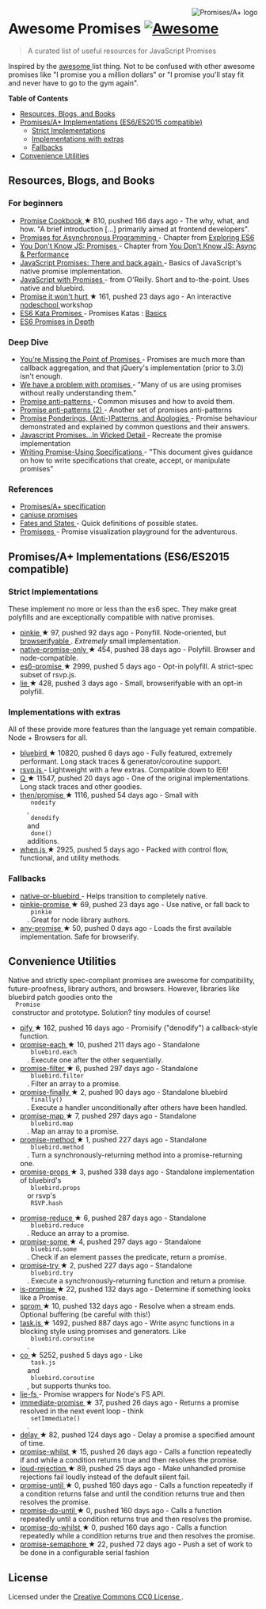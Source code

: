 <p>
 <a href="https://promisesaplus.com/">
  <img align="right" alt="Promises/A+ logo" src="https://promisesaplus.com/assets/logo-small.png"/>
 </a>
</p>
<h1>
 Awesome Promises
 <a href="https://github.com/sindresorhus/awesome">
  <img alt="Awesome" src="https://cdn.rawgit.com/sindresorhus/awesome/d7305f38d29fed78fa85652e3a63e154dd8e8829/media/badge.svg"/>
 </a>
</h1>
<blockquote>
 <p>
  A curated list of useful resources for JavaScript Promises
 </p>
</blockquote>
<p>
 Inspired by the
 <a href="https://github.com/sindresorhus/awesome">
  awesome
 </a>
 list thing. Not to be confused with other awesome promises like "I promise you a million dollars" or "I promise you'll stay fit and never have to go to the gym again".
</p>
<p>
 <strong>
  Table of Contents
 </strong>
</p>
<ul>
 <li>
  <a href="#resources-blogs-and-books">
   Resources, Blogs, and Books
  </a>
 </li>
 <li>
  <a href="#promisesa-implementations-es6es2015-compatible">
   Promises/A+ Implementations (ES6/ES2015 compatible)
  </a>
  <ul>
   <li>
    <a href="#strict-implementations">
     Strict Implementations
    </a>
   </li>
   <li>
    <a href="#implementations-with-extras">
     Implementations with extras
    </a>
   </li>
   <li>
    <a href="#fallbacks">
     Fallbacks
    </a>
   </li>
  </ul>
 </li>
 <li>
  <a href="#convenience-utilities">
   Convenience Utilities
  </a>
 </li>
</ul>
<h2>
 Resources, Blogs, and Books
</h2>
<h3>
 For beginners
</h3>
<ul>
 <li>
  <a href="https://github.com/mattdesl/promise-cookbook">
   Promise Cookbook
  </a>
  <span>
   &#9733 810, pushed 166 days ago
  </span>
  - The why, what, and how. "A brief introduction [...] primarily aimed at frontend developers".
 </li>
 <li>
  <a href="http://exploringjs.com/es6/ch_promises.html">
   Promises for Asynchronous Programming
  </a>
  - Chapter from
  <a href="http://exploringjs.com/">
   Exploring ES6
  </a>
 </li>
 <li>
  <a href="https://github.com/getify/You-Dont-Know-JS/blob/master/async%20&%20performance/ch3.md">
   You Don't Know JS: Promises
  </a>
  - Chapter from
  <a href="https://github.com/getify/You-Dont-Know-JS/tree/master/async%20%26%20performance">
   You Don't Know JS: Async & Performance
  </a>
 </li>
 <li>
  <a href="http://www.html5rocks.com/en/tutorials/es6/promises/">
   JavaScript Promises: There and back again
  </a>
  - Basics of JavaScript's native promise implementation.
 </li>
 <li>
  <a href="http://shop.oreilly.com/product/0636920032151.do">
   JavaScript with Promises
  </a>
  - from O'Reilly. Short and to-the-point. Uses native and bluebird.
 </li>
 <li>
  <a href="https://github.com/stevekane/promise-it-wont-hurt">
   Promise it won't hurt
  </a>
  <span>
   &#9733 161, pushed 23 days ago
  </span>
  - An interactive
  <a href="http://nodeschool.io/">
   nodeschool
  </a>
  workshop
 </li>
 <li>
  <a href="http://es6katas.org/">
   ES6 Kata Promises
  </a>
  - Promises Katas :
  <a href="http://tddbin.com/#?kata=es6/language/promise/basics">
   Basics
  </a>
 </li>
 <li>
  <a href="https://ponyfoo.com/articles/es6-promises-in-depth">
   ES6 Promises in Depth
  </a>
 </li>
</ul>
<h3>
 Deep Dive
</h3>
<ul>
 <li>
  <a href="https://blog.domenic.me/youre-missing-the-point-of-promises/">
   You're Missing the Point of Promises
  </a>
  - Promises are much more than callback aggregation, and that jQuery's implementation (prior to 3.0) isn't enough.
 </li>
 <li>
  <a href="https://pouchdb.com/2015/05/18/we-have-a-problem-with-promises.html">
   We have a problem with promises
  </a>
  - "Many of us are using promises without really understanding them."
 </li>
 <li>
  <a href="https://github.com/petkaantonov/bluebird/wiki/Promise-anti-patterns">
   Promise anti-patterns
  </a>
  - Common misuses and how to avoid them.
 </li>
 <li>
  <a href="http://taoofcode.net/promise-anti-patterns/">
   Promise anti-patterns (2)
  </a>
  - Another set of promises anti-patterns
 </li>
 <li>
  <a href="https://sdgluck.github.io/2015/08/24/promise-ponderings-patterns-apologies/">
   Promise Ponderings, (Anti-)Patterns, and Apologies
  </a>
  - Promise behaviour demonstrated and explained by common questions and their answers.
 </li>
 <li>
  <a href="http://www.mattgreer.org/articles/promises-in-wicked-detail/">
   Javascript Promises...In Wicked Detail
  </a>
  - Recreate the promise implementation
 </li>
 <li>
  <a href="https://www.w3.org/2001/tag/doc/promises-guide">
   Writing Promise-Using Specifications
  </a>
  - "This document gives guidance on how to write specifications that create, accept, or manipulate promises"
 </li>
</ul>
<h3>
 References
</h3>
<ul>
 <li>
  <a href="https://promisesaplus.com/">
   Promises/A+ specification
  </a>
 </li>
 <li>
  <a href="http://caniuse.com/#feat=promises">
   caniuse promises
  </a>
 </li>
 <li>
  <a href="https://github.com/domenic/promises-unwrapping/blob/master/docs/states-and-fates.md">
   Fates and States
  </a>
  - Quick definitions of possible states.
 </li>
 <li>
  <a href="https://bevacqua.github.io/promisees/">
   Promisees
  </a>
  - Promise visualization playground for the adventurous.
 </li>
</ul>
<h2>
 Promises/A+ Implementations (ES6/ES2015 compatible)
</h2>
<h3>
 Strict Implementations
</h3>
<p>
 These implement no more or less than the es6 spec. They make great polyfills and are exceptionally compatible with native promises.
</p>
<ul>
 <li>
  <a href="https://github.com/floatdrop/pinkie">
   pinkie
  </a>
  <span>
   &#9733 97, pushed 92 days ago
  </span>
  - Ponyfill. Node-oriented, but
  <a href="https://github.com/substack/node-browserify">
   browserifyable
  </a>
  .
  <em>
   Extremely
  </em>
  small implementation.
 </li>
 <li>
  <a href="https://github.com/getify/native-promise-only">
   native-promise-only
  </a>
  <span>
   &#9733 454, pushed 38 days ago
  </span>
  - Polyfill. Browser and node-compatible.
 </li>
 <li>
  <a href="https://github.com/stefanpenner/es6-promise">
   es6-promise
  </a>
  <span>
   &#9733 2999, pushed 5 days ago
  </span>
  - Opt-in polyfill. A strict-spec subset of rsvp.js.
 </li>
 <li>
  <a href="https://github.com/calvinmetcalf/lie">
   lie
  </a>
  <span>
   &#9733 428, pushed 3 days ago
  </span>
  - Small, browserifyable with an opt-in polyfill.
 </li>
</ul>
<h3>
 Implementations with extras
</h3>
<p>
 All of these provide more features than the language yet remain compatible. Node + Browsers for all.
</p>
<ul>
 <li>
  <a href="https://github.com/petkaantonov/bluebird">
   bluebird
  </a>
  <span>
   &#9733 10820, pushed 6 days ago
  </span>
  - Fully featured, extremely performant. Long stack traces & generator/coroutine support.
 </li>
 <li>
  <a href="https://github.com/tildeio/rsvp.js/">
   rsvp.js
  </a>
  - Lightweight with a few extras. Compatible down to IE6!
 </li>
 <li>
  <a href="https://github.com/kriskowal/q">
   Q
  </a>
  <span>
   &#9733 11547, pushed 20 days ago
  </span>
  - One of the original implementations. Long stack traces and other goodies.
 </li>
 <li>
  <a href="https://github.com/then/promise">
   then/promise
  </a>
  <span>
   &#9733 1116, pushed 54 days ago
  </span>
  - Small with
  <code>
   nodeify
  </code>
  ,
  <code>
   denodify
  </code>
  and
  <code>
   done()
  </code>
  additions.
 </li>
 <li>
  <a href="https://github.com/cujojs/when">
   when.js
  </a>
  <span>
   &#9733 2925, pushed 5 days ago
  </span>
  - Packed with control flow, functional, and utility methods.
 </li>
</ul>
<h3>
 Fallbacks
</h3>
<ul>
 <li>
  <a href="https://www.npmjs.com/package/native-or-bluebird">
   native-or-bluebird
  </a>
  - Helps transition to completely native.
 </li>
 <li>
  <a href="https://github.com/floatdrop/pinkie-promise">
   pinkie-promise
  </a>
  <span>
   &#9733 69, pushed 23 days ago
  </span>
  - Use native, or fall back to
  <code>
   pinkie
  </code>
  . Great for node library authors.
 </li>
 <li>
  <a href="https://github.com/kevinbeaty/any-promise">
   any-promise
  </a>
  <span>
   &#9733 50, pushed 0 days ago
  </span>
  - Loads the first available implementation. Safe for browserify.
 </li>
</ul>
<h2>
 Convenience Utilities
</h2>
<p>
 Native and strictly spec-compliant promises are awesome for compatibility, future-proofness, library authors, and browsers. However, libraries like bluebird patch goodies onto the
 <code>
  Promise
 </code>
 constructor and prototype. Solution? tiny modules of course!
</p>
<ul>
 <li>
  <a href="https://github.com/sindresorhus/pify">
   pify
  </a>
  <span>
   &#9733 162, pushed 16 days ago
  </span>
  - Promisify ("denodify") a callback-style function.
 </li>
 <li>
  <a href="https://github.com/yoshuawuyts/promise-each">
   promise-each
  </a>
  <span>
   &#9733 10, pushed 211 days ago
  </span>
  - Standalone
  <code>
   bluebird.each
  </code>
  . Execute one after the other sequentially.
 </li>
 <li>
  <a href="https://github.com/yoshuawuyts/promise-filter">
   promise-filter
  </a>
  <span>
   &#9733 6, pushed 297 days ago
  </span>
  - Standalone
  <code>
   bluebird.filter
  </code>
  . Filter an array to a promise.
 </li>
 <li>
  <a href="https://github.com/blakeembrey/promise-finally">
   promise-finally
  </a>
  <span>
   &#9733 2, pushed 90 days ago
  </span>
  - Standalone bluebird
  <code>
   finally()
  </code>
  . Execute a handler unconditionally after others have been handled.
 </li>
 <li>
  <a href="https://github.com/yoshuawuyts/promise-map">
   promise-map
  </a>
  <span>
   &#9733 7, pushed 297 days ago
  </span>
  - Standalone
  <code>
   bluebird.map
  </code>
  . Map an array to a promise.
 </li>
 <li>
  <a href="https://github.com/wbinnssmith/promise-method">
   promise-method
  </a>
  <span>
   &#9733 1, pushed 227 days ago
  </span>
  - Standalone
  <code>
   bluebird.method
  </code>
  . Turn a synchronously-returning method into a promise-returning one.
 </li>
 <li>
  <a href="https://github.com/exponentjs/promise-props">
   promise-props
  </a>
  <span>
   &#9733 3, pushed 338 days ago
  </span>
  - Standalone implementation of bluebird's
  <code>
   bluebird.props
  </code>
  or rsvp's
  <code>
   RSVP.hash
  </code>
 </li>
 <li>
  <a href="https://github.com/yoshuawuyts/promise-reduce">
   promise-reduce
  </a>
  <span>
   &#9733 6, pushed 287 days ago
  </span>
  - Standalone
  <code>
   bluebird.reduce
  </code>
  . Reduce an array to a promise.
 </li>
 <li>
  <a href="https://github.com/yoshuawuyts/promise-some">
   promise-some
  </a>
  <span>
   &#9733 4, pushed 297 days ago
  </span>
  - Standalone
  <code>
   bluebird.some
  </code>
  . Check if an element passes the predicate, return a promise.
 </li>
 <li>
  <a href="https://github.com/wbinnssmith/promise-try">
   promise-try
  </a>
  <span>
   &#9733 2, pushed 227 days ago
  </span>
  - Standalone
  <code>
   bluebird.try
  </code>
  . Execute a synchronously-returning function and return a promise.
 </li>
 <li>
  <a href="https://github.com/then/is-promise">
   is-promise
  </a>
  <span>
   &#9733 22, pushed 132 days ago
  </span>
  - Determine if something looks like a Promise.
 </li>
 <li>
  <a href="https://github.com/then/sprom">
   sprom
  </a>
  <span>
   &#9733 10, pushed 132 days ago
  </span>
  - Resolve when a stream ends. Optional buffering (be careful with this!)
 </li>
 <li>
  <a href="https://github.com/mozilla/task.js">
   task.js
  </a>
  <span>
   &#9733 1492, pushed 887 days ago
  </span>
  - Write async functions in a blocking style using promises and generators. Like
  <code>
   bluebird.coroutine
  </code>
  .
 </li>
 <li>
  <a href="https://github.com/tj/co">
   co
  </a>
  <span>
   &#9733 5252, pushed 5 days ago
  </span>
  - Like
  <code>
   task.js
  </code>
  and
  <code>
   bluebird.coroutine
  </code>
  , but supports thunks too.
 </li>
 <li>
  <a href="https://www.npmjs.com/package/lie-fs">
   lie-fs
  </a>
  - Promise wrappers for Node's FS API.
 </li>
 <li>
  <a href="https://github.com/sindresorhus/immediate-promise">
   immediate-promise
  </a>
  <span>
   &#9733 37, pushed 26 days ago
  </span>
  - Returns a promise resolved in the next event loop - think
  <code>
   setImmediate()
  </code>
  .
 </li>
 <li>
  <a href="https://github.com/sindresorhus/delay">
   delay
  </a>
  <span>
   &#9733 82, pushed 124 days ago
  </span>
  - Delay a promise a specified amount of time.
 </li>
 <li>
  <a href="https://github.com/sindresorhus/promise-whilst">
   promise-whilst
  </a>
  <span>
   &#9733 15, pushed 26 days ago
  </span>
  - Calls a function repeatedly if and while a condition returns true and then resolves the promise.
 </li>
 <li>
  <a href="https://github.com/sindresorhus/loud-rejection">
   loud-rejection
  </a>
  <span>
   &#9733 89, pushed 25 days ago
  </span>
  - Make unhandled promise rejections fail loudly instead of the default silent fail.
 </li>
 <li>
  <a href="https://github.com/busterc/promise-until">
   promise-until
  </a>
  <span>
   &#9733 0, pushed 160 days ago
  </span>
  - Calls a function repeatedly if a condition returns false and until the condition returns true and then resolves the promise.
 </li>
 <li>
  <a href="https://github.com/busterc/promise-do-until">
   promise-do-until
  </a>
  <span>
   &#9733 0, pushed 160 days ago
  </span>
  - Calls a function repeatedly until a condition returns true and then resolves the promise.
 </li>
 <li>
  <a href="https://github.com/busterc/promise-do-whilst">
   promise-do-whilst
  </a>
  <span>
   &#9733 0, pushed 160 days ago
  </span>
  - Calls a function repeatedly while a condition returns true and then resolves the promise.
 </li>
 <li>
  <a href="https://github.com/samccone/promise-semaphore">
   promise-semaphore
  </a>
  <span>
   &#9733 22, pushed 72 days ago
  </span>
  - Push a set of work to be done in a configurable serial fashion
 </li>
</ul>
<h2>
 License
</h2>
<p>
 Licensed under the
 <a href="https://creativecommons.org/publicdomain/zero/1.0/">
  Creative Commons CC0 License
 </a>
 .
</p>

